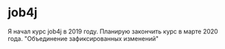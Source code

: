 # job4j

Я начал курс job4j в 2019 году. Планирую закончить курс в марте 2020 года.
"Объединение зафиксированных изменений"